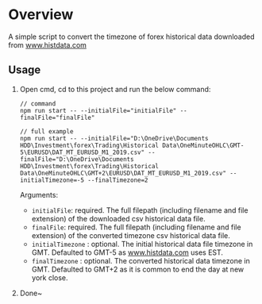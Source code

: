 # Overview

A simple script to convert the timezone of forex historical data downloaded from www.histdata.com

## Usage

1. Open cmd, cd to this project and run the below command:

   ```
   // command
   npm run start -- --initialFile="initialFile" --finalFile="finalFile"

   // full example
   npm run start -- --initialFile="D:\OneDrive\Documents HDD\Investment\forex\Trading\Historical Data\OneMinuteOHLC\GMT-5\EURUSD\DAT_MT_EURUSD_M1_2019.csv" --finalFile="D:\OneDrive\Documents HDD\Investment\forex\Trading\Historical Data\OneMinuteOHLC\GMT+2\EURUSD\DAT_MT_EURUSD_M1_2019.csv" --initialTimezone=-5 --finalTimezone=2
   ```

   Arguments:
   - `initialFile`: required. The full filepath (including filename and file extension) of the downloaded csv historical data file.
   - `finalFile`: required. The full filepath (including filename and file extension) of the converted timezone csv historical data file.
   - `initialTimezone` : optional. The initial historical data file timezone in GMT. Defaulted to GMT-5 as www.histdata.com uses EST.
   - `finalTimezone` : optional. The converted historical data timezone in GMT. Defaulted to GMT+2 as it is common to end the day at new york close.

2. Done~